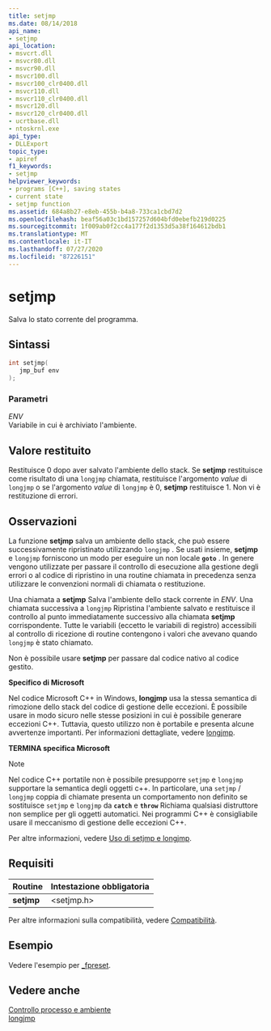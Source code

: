 ```yaml
---
title: setjmp
ms.date: 08/14/2018
api_name:
- setjmp
api_location:
- msvcrt.dll
- msvcr80.dll
- msvcr90.dll
- msvcr100.dll
- msvcr100_clr0400.dll
- msvcr110.dll
- msvcr110_clr0400.dll
- msvcr120.dll
- msvcr120_clr0400.dll
- ucrtbase.dll
- ntoskrnl.exe
api_type:
- DLLExport
topic_type:
- apiref
f1_keywords:
- setjmp
helpviewer_keywords:
- programs [C++], saving states
- current state
- setjmp function
ms.assetid: 684a8b27-e8eb-455b-b4a8-733ca1cbd7d2
ms.openlocfilehash: beaf56a03c1bd157257d604bfd0ebefb219d0225
ms.sourcegitcommit: 1f009ab0f2cc4a177f2d1353d5a38f164612bdb1
ms.translationtype: MT
ms.contentlocale: it-IT
ms.lasthandoff: 07/27/2020
ms.locfileid: "87226151"
---
```

# <a name="setjmp"></a>setjmp

Salva lo stato corrente del programma.

## <a name="syntax"></a>Sintassi

```C
int setjmp(
   jmp_buf env
);
```

### <a name="parameters"></a>Parametri

*ENV*<br/>
Variabile in cui è archiviato l'ambiente.

## <a name="return-value"></a>Valore restituito

Restituisce 0 dopo aver salvato l'ambiente dello stack. Se **setjmp** restituisce come risultato di una `longjmp` chiamata, restituisce l'argomento *value* di `longjmp` o se l'argomento *value* di `longjmp` è 0, **setjmp** restituisce 1. Non vi è restituzione di errori.

## <a name="remarks"></a>Osservazioni

La funzione **setjmp** salva un ambiente dello stack, che può essere successivamente ripristinato utilizzando `longjmp` . Se usati insieme, **setjmp** e `longjmp` forniscono un modo per eseguire un non locale **`goto`** . In genere vengono utilizzate per passare il controllo di esecuzione alla gestione degli errori o al codice di ripristino in una routine chiamata in precedenza senza utilizzare le convenzioni normali di chiamata o restituzione.

Una chiamata a **setjmp** Salva l'ambiente dello stack corrente in *ENV*. Una chiamata successiva a `longjmp` Ripristina l'ambiente salvato e restituisce il controllo al punto immediatamente successivo alla chiamata **setjmp** corrispondente. Tutte le variabili (eccetto le variabili di registro) accessibili al controllo di ricezione di routine contengono i valori che avevano quando `longjmp` è stato chiamato.

Non è possibile usare **setjmp** per passare dal codice nativo al codice gestito.

**Specifico di Microsoft**

Nel codice Microsoft C++ in Windows, **longjmp** usa la stessa semantica di rimozione dello stack del codice di gestione delle eccezioni. È possibile usare in modo sicuro nelle stesse posizioni in cui è possibile generare eccezioni C++. Tuttavia, questo utilizzo non è portabile e presenta alcune avvertenze importanti. Per informazioni dettagliate, vedere [longjmp](longjmp.md).

**TERMINA specifica Microsoft**

> [!NOTE]
> Nel codice C++ portatile non è possibile presupporre `setjmp` e `longjmp` supportare la semantica degli oggetti c++. In particolare, una `setjmp` / `longjmp` coppia di chiamate presenta un comportamento non definito se sostituisce `setjmp` e `longjmp` da **`catch`** e **`throw`** Richiama qualsiasi distruttore non semplice per gli oggetti automatici. Nei programmi C++ è consigliabile usare il meccanismo di gestione delle eccezioni C++.

Per altre informazioni, vedere [Uso di setjmp e longjmp](../../cpp/using-setjmp-longjmp.md).

## <a name="requirements"></a>Requisiti

|Routine|Intestazione obbligatoria|
|-------------|---------------------|
|**setjmp**|\<setjmp.h>|

Per altre informazioni sulla compatibilità, vedere [Compatibilità](../../c-runtime-library/compatibility.md).

## <a name="example"></a>Esempio

Vedere l'esempio per [_fpreset](fpreset.md).

## <a name="see-also"></a>Vedere anche

[Controllo processo e ambiente](../../c-runtime-library/process-and-environment-control.md)<br/>
[longjmp](longjmp.md)
